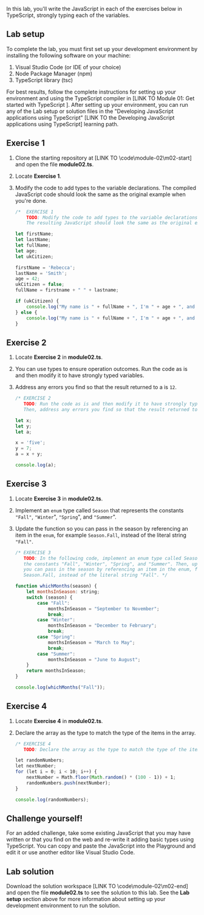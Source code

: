 In this lab, you'll write the JavaScript in each of the exercises below in TypeScript, strongly typing each of the variables.

## Lab setup

To complete the lab, you must first set up your development environment by installing the following software on your machine:

1. Visual Studio Code (or IDE of your choice)
2. Node Package Manager (npm)
3. TypeScript library (tsc)

For best results, follow the complete instructions for setting up your environment and using the TypeScript compiler in [LINK TO Module 01: Get started with TypeScript ]. After setting up your environment, you can run any of the Lab setup or solution files in the "Developing JavaScript applications using TypeScript" [LINK TO the Developing JavaScript applications using TypeScript] learning path.

## Exercise 1

1. Clone the starting repository at [LINK TO \code\module-02\m02-start] and open the file **module02.ts**. 
2. Locate **Exercise 1**.
3. Modify the code to add types to the variable declarations. The compiled JavaScript code should look the same as the original example when you're done.

    ```javascript
    /*  EXERCISE 1
        TODO: Modify the code to add types to the variable declarations. 
        The resulting JavaScript should look the same as the original example when you're done. */
    
    let firstName;
    let lastName;
    let fullName;
    let age;
    let ukCitizen;
    
    firstName = 'Rebecca';
    lastName = 'Smith';
    age = 42;
    ukCitizen = false;
    fullName = firstname + " " + lastname;
    
    if (ukCitizen) {
        console.log("My name is " + fullName + ", I'm " + age + ", and I'm a citizen of the United Kingdom.");
    } else {
        console.log("My name is " + fullName + ", I'm " + age + ", and I'm not a citizen of the United Kingdom.");
    }
    ```

## Exercise 2

1. Locate **Exercise 2** in **module02.ts**.
2. You can use types to ensure operation outcomes. Run the code as is and then modify it to have strongly typed variables.
3. Address any errors you find so that the result returned to a is `12`.

    ```javascript
    /* EXERCISE 2
       TODO: Run the code as is and then modify it to have strongly typed variables. 
       Then, address any errors you find so that the result returned to a is 12. */
   
    let x;
    let y;
    let a;
    
    x = 'five';
    y = 7;
    a = x + y;
    
    console.log(a);
    ```

## Exercise 3

1. Locate **Exercise 3** in **module02.ts**.
2. Implement an `enum` type called `Season` that represents the constants `"Fall"`, `"Winter`", `"Spring`", and `"Summer`".
3. Update the function so you can pass in the season by referencing an item in the `enum`, for example `Season.Fall`, instead of the literal string `"Fall"`.

    ```javascript
    /* EXERCISE 3
       TODO: In the following code, implement an enum type called Season that represents 
       the constants "Fall", "Winter", "Spring", and "Summer". Then, update the function so 
       you can pass in the season by referencing an item in the enum, for example 
       Season.Fall, instead of the literal string "Fall". */
    
    function whichMonths(season) {
        let monthsInSeason: string;
        switch (season) {
            case "Fall":
                monthsInSeason = "September to November";
                break;
            case "Winter":
                monthsInSeason = "December to February";
                break;
            case "Spring":
                monthsInSeason = "March to May";
                break;
            case "Summer":
                monthsInSeason = "June to August";
        }
        return monthsInSeason;
    }
    
    console.log(whichMonths("Fall"));
    ```

## Exercise 4

1. Locate **Exercise 4** in **module02.ts**.
2. Declare the array as the type to match the type of the items in the array.

    ```javascript
    /* EXERCISE 4
       TODO: Declare the array as the type to match the type of the items in the array. */
    
    let randomNumbers;
    let nextNumber;
    for (let i = 0; i < 10; i++) {
        nextNumber = Math.floor(Math.random() * (100 - 1)) + 1;
        randomNumbers.push(nextNumber);
    }
    
    console.log(randomNumbers);
    ```

## Challenge yourself!

For an added challenge, take some existing JavaScript that you may have written or that you find on the web and re-write it adding basic types using TypeScript. You can copy and paste the JavaScript into the Playground and edit it or use another editor like Visual Studio Code.

## Lab solution

Download the solution workspace [LINK TO \code\module-02\m02-end] and open the file **module02.ts** to see the solution to this lab. See the **Lab setup** section above for more information about setting up your development environment to run the solution.
